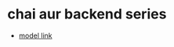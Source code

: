 # chai aur backend series

- [model link](https://app.eraser.io/workspace/YtPqZ1VogxGy1jzIDkzj?origin=share)